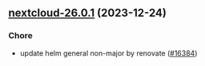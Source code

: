 

## [nextcloud-26.0.1](https://github.com/truecharts/charts/compare/nextcloud-26.0.0...nextcloud-26.0.1) (2023-12-24)

### Chore

- update helm general non-major by renovate ([#16384](https://github.com/truecharts/charts/issues/16384))
  
  